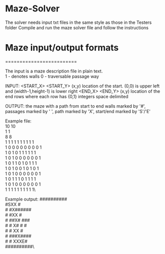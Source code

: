 # Maze-Solver

The solver needs input txt files in the same style as those in the Testers folder
Compile and run the maze solver file and follow the instructions


# Maze input/output formats
=========================

The input is a maze description file in plain text.  
 1 - denotes walls
 0 - traversable passage way

INPUT:
<WIDTH> <HEIGHT><CR>
<START_X> <START_Y><CR>		(x,y) location of the start. (0,0) is upper left and (width-1,height-1) is lower right
<END_X> <END_Y><CR>		    (x,y) location of the end
<HEIGHT> rows where each row has <WIDTH> {0,1} integers space delimited

OUTPUT:
 the maze with a path from start to end
 walls marked by '\#', passages marked by ' ', path marked by 'X', start/end marked by 'S'/'E'

Example file:  
10 10\
1 1\
8 8\
1 1 1 1 1 1 1 1 1 1\
1 0 0 0 0 0 0 0 0 1\
1 0 1 0 1 1 1 1 1 1\
1 0 1 0 0 0 0 0 0 1\
1 0 1 1 0 1 0 1 1 1\
1 0 1 0 0 1 0 1 0 1\
1 0 1 0 0 0 0 0 0 1\
1 0 1 1 1 0 1 1 1 1\
1 0 1 0 0 0 0 0 0 1\
1 1 1 1 1 1 1 1 1 1\

Example output:
\##########\
\#SXX     #\
\# #X######\
\# #XX    #\
\# ##X# ###\
\# # X# # #\
\# # XX   #\
\# ###X####\
\# #  XXXE#\
\##########\